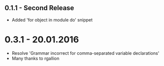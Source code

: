 ## 0.1.1 - Second Release
* Added 'for object in module do' snippet

# 0.3.1 - 20.01.2016
* Resolve 'Grammar incorrect for comma-separated variable declarations'
* Many thanks to rgallion
 
